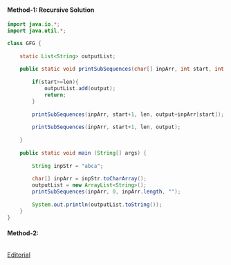 []()


#### Method-1: Recursive Solution
```java
import java.io.*;
import java.util.*;

class GFG {
    
    static List<String> outputList;
    
    public static void printSubSequences(char[] inpArr, int start, int len, String output){
        
        if(start>=len){
            outputList.add(output); 
            return;
        }
        
        printSubSequences(inpArr, start+1, len, output+inpArr[start]);
        
        printSubSequences(inpArr, start+1, len, output);
        
    }
    
	public static void main (String[] args) {
		
		String inpStr = "abca";
		
		char[] inpArr = inpStr.toCharArray(); 
		outputList = new ArrayList<String>();
		printSubSequences(inpArr, 0, inpArr.length, "");
		
		System.out.println(outputList.toString());
	}
}
````

#### Method-2: 

```java

```



[Editorial](https://www.geeksforgeeks.org/print-subsequences-string/)